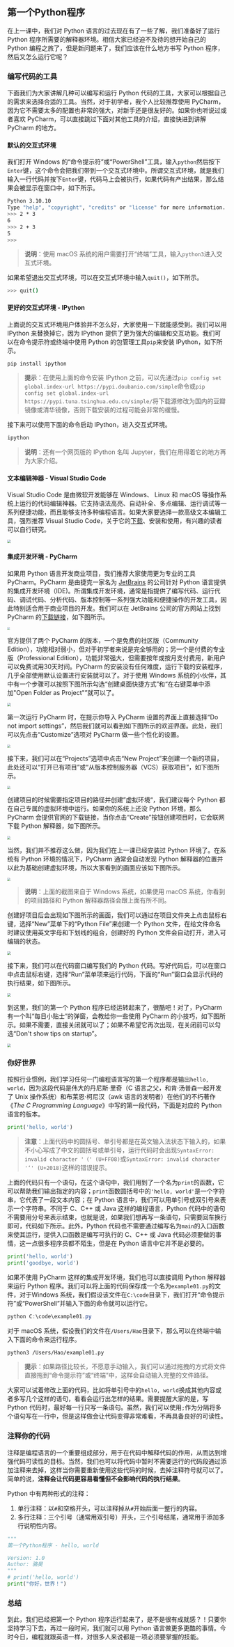 ## 第一个Python程序

在上一课中，我们对 Python 语言的过去现在有了一些了解，我们准备好了运行 Python 程序所需要的解释器环境。相信大家已经迫不及待的想开始自己的 Python 编程之旅了，但是新问题来了，我们应该在什么地方书写 Python 程序，然后又怎么运行它呢？

### 编写代码的工具

下面我们为大家讲解几种可以编写和运行 Python 代码的工具，大家可以根据自己的需求来选择合适的工具。当然，对于初学者，我个人比较推荐使用 PyCharm，因为它不需要太多的配置也非常的强大，对新手还是很友好的。如果你也听说过或者喜欢 PyCharm，可以直接跳过下面对其他工具的介绍，直接快进到讲解 PyCharm 的地方。

#### 默认的交互式环境

我们打开 Windows 的“命令提示符”或“PowerShell”工具，输入`python`然后按下`Enter`键，这个命令会把我们带到一个交互式环境中。所谓交互式环境，就是我们输入一行代码并按下`Enter`键，代码马上会被执行，如果代码有产出结果，那么结果会被显示在窗口中，如下所示。

```Bash
Python 3.10.10
Type "help", "copyright", "credits" or "license" for more information.
>>> 2 * 3
6
>>> 2 + 3
5
>>>
```

> **说明**：使用 macOS 系统的用户需要打开“终端”工具，输入`python3`进入交互式环境。

如果希望退出交互式环境，可以在交互式环境中输入`quit()`，如下所示。

```Bash
>>> quit()
```

#### 更好的交互式环境 - IPython

上面说的交互式环境用户体验并不怎么好，大家使用一下就能感受到。我们可以用 IPython 来替换掉它，因为 IPython 提供了更为强大的编辑和交互功能。我们可以在命令提示符或终端中使用 Python 的包管理工具`pip`来安装 IPython，如下所示。

```bash
pip install ipython
```

> **提示**：在使用上面的命令安装 IPython 之前，可以先通过`pip config set global.index-url https://pypi.doubanio.com/simple`命令或`pip config set global.index-url https://pypi.tuna.tsinghua.edu.cn/simple/`将下载源修改为国内的豆瓣镜像或清华镜像，否则下载安装的过程可能会非常的缓慢。

接下来可以使用下面的命令启动 IPython，进入交互式环境。

```bash
ipython
```

> **说明**：还有一个网页版的 IPython 名叫 Jupyter，我们在用得着它的地方再为大家介绍。

#### 文本编辑神器 - Visual Studio Code

Visual Studio Code 是由微软开发能够在 Windows、 Linux 和 macOS 等操作系统上运行的代码编辑神器。它支持语法高亮、自动补全、多点编辑、运行调试等一系列便捷功能，而且能够支持多种编程语言。如果大家要选择一款高级文本编辑工具，强烈推荐 Visual Studio Code，关于它的[下载](https://code.visualstudio.com/)、安装和使用，有兴趣的读者可以自行研究。

<img src="res/day02/visual_studio_code.png" style="zoom:50%;">

#### 集成开发环境 - PyCharm

如果用 Python 语言开发商业项目，我们推荐大家使用更为专业的工具 PyCharm。PyCharm 是由捷克一家名为 [JetBrains](https://www.jetbrains.com/) 的公司针对 Python 语言提供的集成开发环境（IDE)。所谓集成开发环境，通常是指提供了编写代码、运行代码、调试代码、分析代码、版本控制等一系列强大功能和便捷操作的开发工具，因此特别适合用于商业项目的开发。我们可以在 JetBrains 公司的官方网站上找到 PyCharm 的[下载链接](<https://www.jetbrains.com/pycharm/download>)，如下图所示。

<img src="res/day02/pycharm_download_page.png" style="zoom:40%;">

官方提供了两个 PyCharm 的版本，一个是免费的社区版（Community Edition），功能相对弱小，但对于初学者来说是完全够用的；另一个是付费的专业版（Professional Edition），功能非常强大，但需要按年或按月支付费用，新用户可以免费试用30天时间。PyCharm 的安装没有任何难度，运行下载的安装程序，几乎全部使用默认设置进行安装就可以了。对于使用 Windows 系统的小伙伴，其中有一个步骤可以按照下图所示勾选“创建桌面快捷方式”和“在右键菜单中添加"Open Folder as Project"”就可以了。

<img src="res/day02/using_pycharm_1.png" style="zoom:50%;">

第一次运行 PyCharm 时，在提示你导入 PyCharm 设置的界面上直接选择“Do not import settings”，然后我们就可以看到如下图所示的欢迎界面。此处，我们可以先点击“Customize”选项对 PyCharm 做一些个性化的设置。

<img src="res/day02/using_pycharm_2.png" style="zoom:45%;">

接下来，我们可以在“Projects”选项中点击“New Project”来创建一个新的项目，此处还可以“打开已有项目”或“从版本控制服务器（VCS）获取项目”，如下图所示。

<img src="res/day02/using_pycharm_3.png" style="zoom:45%;">

创建项目的时候需要指定项目的路径并创建”虚拟环境“，我们建议每个 Python 都在自己专属的虚拟环境中运行。如果你的系统上还没 Python 环境，那么 PyCharm 会提供官网的下载链接，当你点击“Create”按钮创建项目时，它会联网下载 Python 解释器，如下图所示。

<img src="res/day02/using_pycharm_4.png" style="zoom:45%;">

当然，我们并不推荐这么做，因为我们在上一课已经安装过 Python 环境了。在系统有 Python 环境的情况下，PyCharm 通常会自动发现 Python 解释器的位置并以此为基础创建虚拟环境，所以大家看到的画面应该如下图所示。

<img src="res/day02/using_pycharm_5.png" style="zoom:45%;">

> **说明**：上面的截图来自于 Windows 系统，如果使用 macOS 系统，你看到的项目路径和 Python 解释器路径会跟上面有所不同。

创建好项目后会出现如下图所示的画面，我们可以通过在项目文件夹上点击鼠标右键，选择“New”菜单下的“Python File”来创建一个 Python 文件，在给文件命名时建议使用英文字母和下划线的组合，创建好的 Python 文件会自动打开，进入可编辑的状态。

<img src="res/day02/using_pycharm_6.png" style="zoom:50%;">

接下来，我们可以在代码窗口编写我们的 Python 代码。写好代码后，可以在窗口中点击鼠标右键，选择“Run”菜单项来运行代码，下面的“Run”窗口会显示代码的执行结果，如下图所示。

<img src="res/day02/using_pycharm_7.png" style="zoom:50%;">

到这里，我们的第一个 Python 程序已经运转起来了，很酷吧！对了，PyCharm 有一个叫“每日小贴士”的弹窗，会教给你一些使用 PyCharm 的小技巧，如下图所示。如果不需要，直接关闭就可以了；如果不希望它再次出现，在关闭前可以勾选“Don't show tips on startup”。

<img src="res/day02/using_pycharm_8.png" style="zoom:50%;">

### 你好世界

按照行业惯例，我们学习任何一门编程语言写的第一个程序都是输出`hello, world`，因为这段代码是伟大的丹尼斯·里奇（C 语言之父，和肯·汤普森一起开发了 Unix 操作系统）和布莱恩·柯尼汉（awk 语言的发明者）在他们的不朽著作《*The C Programming Language*》中写的第一段代码，下面是对应的 Python 语言的版本。

```python
print('hello, world')
```

> **注意**：上面代码中的圆括号、单引号都是在英文输入法状态下输入的，如果不小心写成了中文的圆括号或单引号，运行代码时会出现`SyntaxError: invalid character '（' (U+FF08)`或`SyntaxError: invalid character '‘' (U+2018)`这样的错误提示。

上面的代码只有一个语句，在这个语句中，我们用到了一个名为`print`的函数，它可以帮助我们输出指定的内容；`print`函数圆括号中的`'hello, world'`是一个字符串，它代表了一段文本内容；在 Python 语言中，我们可以用单引号或双引号来表示一个字符串。不同于 C、C++ 或 Java 这样的编程语言，Python 代码中的语句不需要用分号来表示结束，也就是说，如果我们想再写一条语句，只需要回车换行即可，代码如下所示。此外，Python 代码也不需要通过编写名为`main`的入口函数来使其运行，提供入口函数是编写可执行的 C、C++ 或 Java 代码必须要做的事情，这一点很多程序员都不陌生，但是在 Python 语言中它并不是必要的。

```python
print('hello, world')
print('goodbye, world')
```

如果不使用 PyCharm 这样的集成开发环境，我们也可以直接调用 Python 解释器来运行 Python 程序。我们可以将上面的代码保存成一个名为`example01.py`的文件，对于Windows 系统，我们假设该文件在`C:\code`目录下，我们打开“命令提示符”或“PowerShell”并输入下面的命令就可以运行它。

```powershell
python C:\code\example01.py
```

对于 macOS 系统，假设我们的文件在`/Users/Hao`目录下，那么可以在终端中输入下面的命令来运行程序。

```Bash
python3 /Users/Hao/example01.py
```

> **提示**：如果路径比较长，不愿意手动输入，我们可以通过拖拽的方式将文件直接拖到“命令提示符”或“终端”中，这样会自动输入完整的文件路径。

大家可以试着修改上面的代码，比如将单引号中的`hello, world`换成其他内容或者多写几个这样的语句，看看会运行出怎样的结果。需要提醒大家的是，写 Python 代码时，最好每一行只写一条语句。虽然，我们可以使用`;`作为分隔将多个语句写在一行中，但是这样做会让代码变得非常难看，不再具备良好的可读性。

### 注释你的代码

注释是编程语言的一个重要组成部分，用于在代码中解释代码的作用，从而达到增强代码可读性的目标。当然，我们也可以将代码中暂时不需要运行的代码段通过添加注释来去掉，这样当你需要重新使用这些代码的时候，去掉注释符号就可以了。简单的说，**注释会让代码更容易看懂但不会影响代码的执行结果**。

Python 中有两种形式的注释：

1. 单行注释：以`#`和空格开头，可以注释掉从`#`开始后面一整行的内容。
2. 多行注释：三个引号（通常用双引号）开头，三个引号结尾，通常用于添加多行说明性内容。

```python
"""
第一个Python程序 - hello, world

Version: 1.0
Author: 骆昊
"""
# print('hello, world')
print("你好，世界！")
```

### 总结

到此，我们已经把第一个 Python 程序运行起来了，是不是很有成就感？！只要你坚持学习下去，再过一段时间，我们就可以用 Python 语言做更多更酷的事情。今时今日，编程就跟英语一样，对很多人来说都是一项必须要掌握的技能。